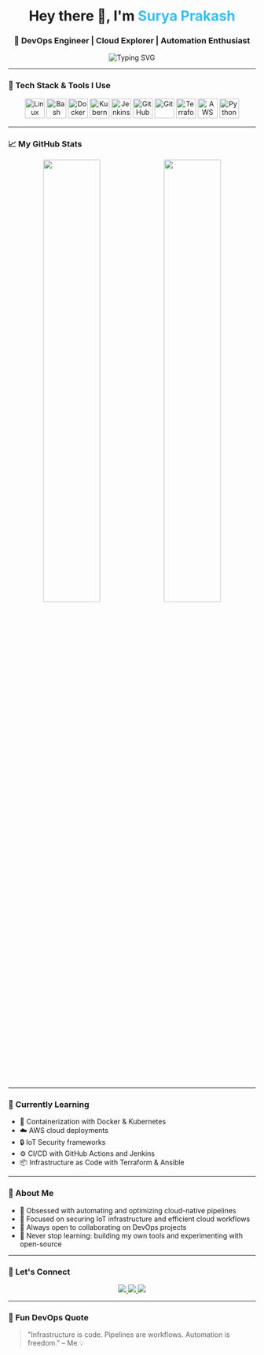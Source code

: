 <!-- Banner Section -->
<h1 align="center">Hey there 👋, I'm <span style="color:#38BDF8">Surya Prakash</span></h1>
<h3 align="center">🚀 DevOps Engineer | Cloud Explorer | Automation Enthusiast</h3>

<p align="center">
  <img src="https://readme-typing-svg.demolab.com/?lines=Automating+the+Cloud+☁️;Scaling+DevOps+Pipelines+⚙️;Exploring+Infra+as+Code+📦;Always+Learning+Something+New+🧠&font=Fira+Code&center=true&width=500&height=45&color=38BDF8&vCenter=true&pause=1000&size=22" alt="Typing SVG" />
</p>

---

### 🔧 Tech Stack & Tools I Use

<p align="center">
  <img src="https://cdn.jsdelivr.net/gh/devicons/devicon/icons/linux/linux-original.svg" title="Linux" width="40" />
  <img src="https://cdn.jsdelivr.net/gh/devicons/devicon/icons/bash/bash-original.svg" title="Bash" width="40" />
  <img src="https://cdn.jsdelivr.net/gh/devicons/devicon/icons/docker/docker-original.svg" title="Docker" width="40" />
  <img src="https://cdn.jsdelivr.net/gh/devicons/devicon/icons/kubernetes/kubernetes-plain.svg" title="Kubernetes" width="40" />
  <img src="https://cdn.jsdelivr.net/gh/devicons/devicon/icons/jenkins/jenkins-original.svg" title="Jenkins" width="40" />
  <img src="https://cdn.jsdelivr.net/gh/devicons/devicon/icons/github/github-original.svg" title="GitHub Actions" width="40" />
  <img src="https://cdn.jsdelivr.net/gh/devicons/devicon/icons/git/git-original.svg" title="Git" width="40" />
  <img src="https://cdn.jsdelivr.net/gh/devicons/devicon/icons/terraform/terraform-original.svg" title="Terraform" width="40" />
  <img src="https://cdn.jsdelivr.net/gh/devicons/devicon/icons/amazonwebservices/amazonwebservices-original.svg" title="AWS" width="40" />
  <img src="https://cdn.jsdelivr.net/gh/devicons/devicon/icons/python/python-original.svg" title="Python" width="40" />
</p>

---

### 📈 My GitHub Stats

<p align="center">
  <img src="https://github-readme-stats.vercel.app/api?username=Surya-pkh&show_icons=true&theme=tokyonight&border_radius=15" width="48%"/>
  <img src="https://github-readme-stats.vercel.app/api/top-langs/?username=Surya-pkh&layout=compact&theme=tokyonight&border_radius=15" width="48%"/>
</p>

---

### 🌱 Currently Learning

- 🐳 Containerization with Docker & Kubernetes  
- ☁️ AWS cloud deployments  
- 🔒 IoT Security frameworks  
- ⚙️ CI/CD with GitHub Actions and Jenkins  
- 📦 Infrastructure as Code with Terraform & Ansible  

---

### 🧩 About Me

- 🧠 Obsessed with automating and optimizing cloud-native pipelines  
- 🎯 Focused on securing IoT infrastructure and efficient cloud workflows  
- 🤝 Always open to collaborating on DevOps projects  
- 🧰 Never stop learning: building my own tools and experimenting with open-source  

---

### 💬 Let's Connect

<p align="center">
  <a href="mailto:suryaprakash27032001@gmail.com">
    <img src="https://img.shields.io/badge/Email-D14836?style=for-the-badge&logo=gmail&logoColor=white" />
  </a>
  <a href="https://github.com/Surya-pkh">
    <img src="https://img.shields.io/badge/GitHub-100000?style=for-the-badge&logo=github&logoColor=white" />
  </a>
  <a href="https://linkedin.com/in/YOUR_LINKEDIN">
    <img src="https://img.shields.io/badge/LinkedIn-0077B5?style=for-the-badge&logo=linkedin&logoColor=white" />
  </a>
</p>

---

### 🧠 Fun DevOps Quote

> "Infrastructure is code. Pipelines are workflows. Automation is freedom." – Me 💡

<!---
Surya-pkh/Surya-pkh is a ✨ special ✨ repository because its `README.md` (this
